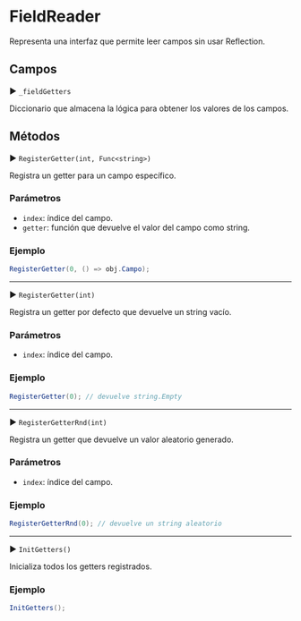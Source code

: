 # FieldReader<T>

Representa una interfaz que permite leer campos sin usar Reflection.

## Campos

▶ `_fieldGetters`

Diccionario que almacena la lógica para obtener los valores de los campos.

## Métodos

▶ `RegisterGetter(int, Func<string>)`

Registra un getter para un campo específico.

### Parámetros

- `index`: índice del campo.  
- `getter`: función que devuelve el valor del campo como string.

### Ejemplo

```csharp
RegisterGetter(0, () => obj.Campo);
````

--------------------------------------------------------

▶ `RegisterGetter(int)`

Registra un getter por defecto que devuelve un string vacío.

### Parámetros

- `index`: índice del campo.

### Ejemplo

```csharp
RegisterGetter(0); // devuelve string.Empty
```

--------------------------------------------------------

▶ `RegisterGetterRnd(int)`

Registra un getter que devuelve un valor aleatorio generado.

### Parámetros

- `index`: índice del campo.

### Ejemplo

```csharp
RegisterGetterRnd(0); // devuelve un string aleatorio
```

---

▶ `InitGetters()`

Inicializa todos los getters registrados.

### Ejemplo

```csharp
InitGetters();
```